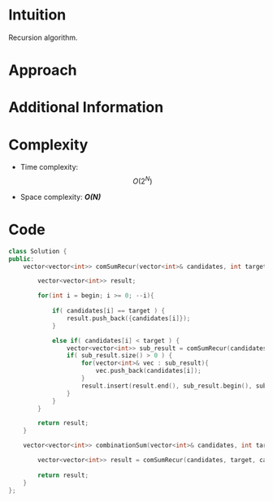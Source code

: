 # Intuition
Recursion algorithm.

# Approach

# Additional Information

# Complexity

- Time complexity: $$O(2^N)$$
<!-- Add your time complexity here, e.g. $$O(n)$$ -->

- Space complexity: ***O(N)***
<!-- Add your space complexity here, e.g. $$O(n)$$ -->

# Code
```cpp
class Solution {
public:
    vector<vector<int>> comSumRecur(vector<int>& candidates, int target, int begin){

        vector<vector<int>> result;

        for(int i = begin; i >= 0; --i){
            
            if( candidates[i] == target ) {
                result.push_back({candidates[i]});
            }

            else if( candidates[i] < target ) {
                vector<vector<int>> sub_result = comSumRecur(candidates, target-candidates[i], i);
                if( sub_result.size() > 0 ) {
                    for(vector<int>& vec : sub_result){
                        vec.push_back(candidates[i]);
                    }
                    result.insert(result.end(), sub_result.begin(), sub_result.end());
                }
            }
        }

        return result;
    }

    vector<vector<int>> combinationSum(vector<int>& candidates, int target) {

        vector<vector<int>> result = comSumRecur(candidates, target, candidates.size()-1);
        
        return result;
    }
};
```
